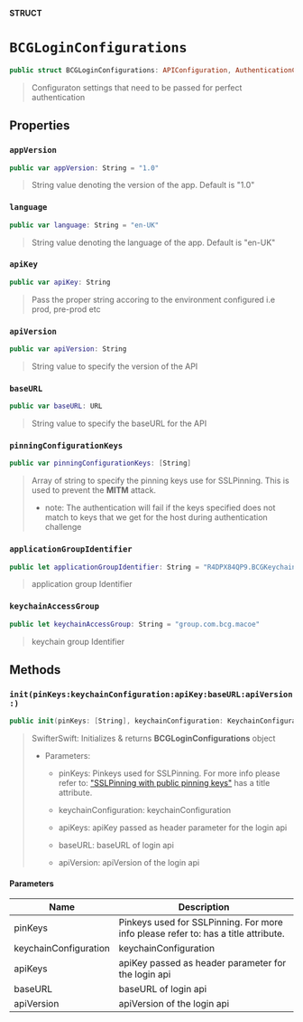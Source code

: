 **STRUCT**

# `BCGLoginConfigurations`

```swift
public struct BCGLoginConfigurations: APIConfiguration, AuthenticationConfiguration
```

> Configuraton settings that need to be passed for perfect authentication

## Properties
### `appVersion`

```swift
public var appVersion: String = "1.0"
```

> String value denoting the version of the app. Default is "1.0"

### `language`

```swift
public var language: String = "en-UK"
```

> String value denoting the language of the app. Default is "en-UK"

### `apiKey`

```swift
public var apiKey: String
```

> Pass the proper string accoring to the environment configured i.e prod, pre-prod etc

### `apiVersion`

```swift
public var apiVersion: String
```

> String value to specify the version of the API

### `baseURL`

```swift
public var baseURL: URL
```

> String value to specify the baseURL for the API

### `pinningConfigurationKeys`

```swift
public var pinningConfigurationKeys: [String]
```

> Array of string to specify the pinning keys use for SSLPinning. This is used to prevent the **MITM** attack.
>
> - note: The authentication will fail if the keys specified does not match to keys that we get for the host during authentication challenge

### `applicationGroupIdentifier`

```swift
public let applicationGroupIdentifier: String = "R4DPX84QP9.BCGKeychainGroup"
```

> application group Identifier

### `keychainAccessGroup`

```swift
public let keychainAccessGroup: String = "group.com.bcg.macoe"
```

> keychain group Identifier

## Methods
### `init(pinKeys:keychainConfiguration:apiKey:baseURL:apiVersion:)`

```swift
public init(pinKeys: [String], keychainConfiguration: KeychainConfiguration, apiKey: String, baseURL: URL, apiVersion: String)
```

> SwifterSwift: Initializes & returns **BCGLoginConfigurations** object
>
> - Parameters:
>   - pinKeys: Pinkeys used for SSLPinning. For more info please refer to: ["SSLPinning with public pinning keys"](https://tools.ietf.org/html/rfc7469 "Title") has a title attribute.
>
>   - keychainConfiguration: keychainConfiguration
>   - apiKeys: apiKey passed as header parameter for the login api
>   - baseURL: baseURL of login api
>   - apiVersion: apiVersion of the login api

#### Parameters

| Name | Description |
| ---- | ----------- |
| pinKeys | Pinkeys used for SSLPinning. For more info please refer to:  has a title attribute. |
| keychainConfiguration | keychainConfiguration |
| apiKeys | apiKey passed as header parameter for the login api |
| baseURL | baseURL of login api |
| apiVersion | apiVersion of the login api |